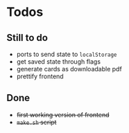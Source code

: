 # Todos

## Still to do
* ports to send state to `localStorage`
* get saved state through flags
* generate cards as downloadable pdf
* prettify frontend

## Done
* ~~first working version of frontend~~
* ~~`make.sh` script~~
